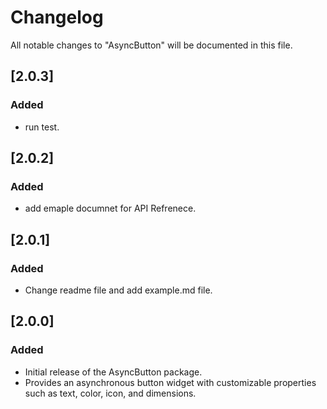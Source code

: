 # Changelog

All notable changes to "AsyncButton" will be documented in this file.


## [2.0.3]

### Added
- run test.

## [2.0.2]

### Added
- add emaple documnet for API Refrenece.

## [2.0.1]

### Added
- Change readme file and add example.md file.


## [2.0.0]

### Added
- Initial release of the AsyncButton package.
- Provides an asynchronous button widget with customizable properties such as text, color, icon, and dimensions.
